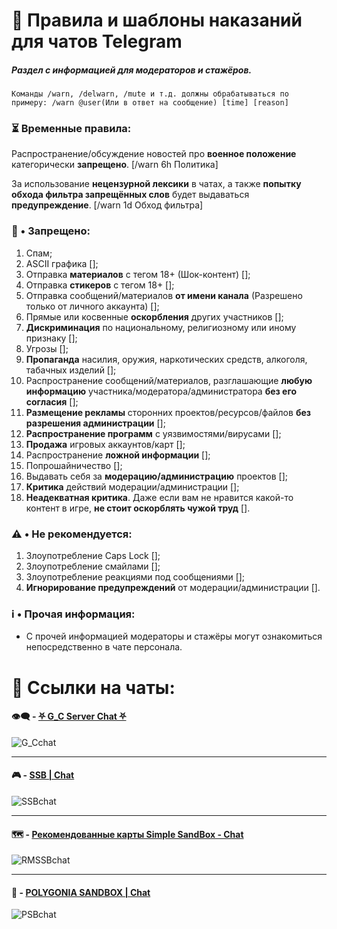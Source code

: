 # 📃 Правила и шаблоны наказаний для чатов Telegram
##### Раздел с информацией для модераторов и стажёров.

`Команды /warn, /delwarn, /mute и т.д. должны обрабатываться по примеру: /warn @user(Или в ответ на сообщение) [time] [reason]`

### ⏳ Временные правила:
Распространение/обсуждение новостей про **военное положение** категорически **запрещено**. [/warn 6h Политика]

За использование **нецензурной лексики** в чатах, а также **попытку обхода фильтра запрещённых слов** будет выдаваться **предупреждение**. [/warn 1d Обход фильтра]

### 🚫 • Запрещено:
1. Спам;
2. ASCII графика [];
3. Отправка **материалов** с тегом 18+ (Шок-контент) [];
4. Отправка **стикеров** с тегом 18+ [];
5. Отправка сообщений/материалов **от имени канала** (Разрешено только от личного аккаунта) [];
6. Прямые или косвенные **оскорбления** других участников [];
7. **Дискриминация** по национальному, религиозному или иному признаку [];
8. Угрозы [];
9. **Пропаганда** насилия, оружия, наркотических средств, алкоголя, табачных изделий [];
10. Распространение сообщений/материалов, разглашающие **любую информацию** участника/модератора/администратора **без его согласия** [];
11. **Размещение рекламы** сторонних проектов/ресурсов/файлов **без разрешения администрации** [];
12. **Распространение программ** с уязвимостями/вирусами [];
13. **Продажа** игровых аккаунтов/карт [];
14. Распространение **ложной информации** [];
15. Попрошайничество [];
16. Выдавать себя за **модерацию/администрацию** проектов [];
17. **Критика** действий модерации/администрации [];
18. **Неадекватная критика**. Даже если вам не нравится какой-то контент в игре, **не стоит оскорблять чужой труд** [].

### ⚠️ • Не рекомендуется:
1. Злоупотребление Caps Lock [];
2. Злоупотребление смайлами [];
3. Злоупотребление реакциями под сообщениями [];
4. **Игнорирование предупреждений** от модерации/администрации [].

### ℹ️ • Прочая информация:
* С прочей информацией модераторы и стажёры могут ознакомиться непосредственно в чате персонала.

# 🔗 Ссылки на чаты:
#### 👁️‍🗨️ - [⛧ G_C Server Chat ⛧](https://t.me/+WA4ubIKzWSsxOWRi)
![G_Cchat](https://github.com/GamzeeChert/ChatRules/blob/main/G_Cchat.jpg?raw=true)
- - - - -
#### 🎮 - [SSB | Chat](https://t.me/SimpleSandBox2Chat)
![SSBchat](https://github.com/GamzeeChert/ChatRules/blob/main/SSBchat.jpg?raw=true)
- - - - -
#### 🗺 - [Рекомендованные карты Simple SandBox - Chat](https://t.me/SimpleSandBoxRecommendedMapsChat)
![RMSSBchat](https://github.com/GamzeeChert/ChatRules/blob/main/RMSSBchat.jpg?raw=true)
- - - - -
#### 👾 - [POLYGONIA SANDBOX | Chat](https://t.me/polygonia_sandbox_chat)
![PSBchat](https://github.com/GamzeeChert/ChatRules/blob/main/PSBchat.jpg?raw=true)